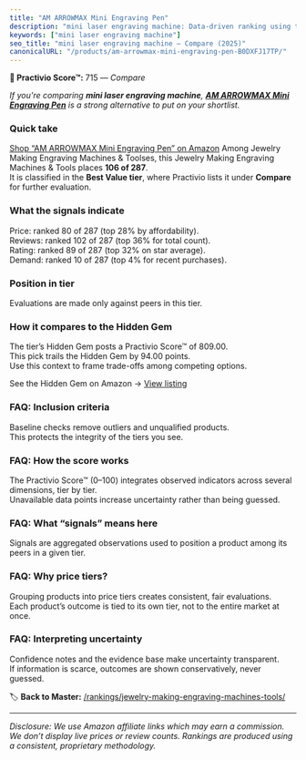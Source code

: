 ```yaml
---
title: "AM ARROWMAX Mini Engraving Pen"
description: "mini laser engraving machine: Data-driven ranking using the Practivio Score™. Positioned by quality, value, demand, findability, momentum."
keywords: ["mini laser engraving machine"]
seo_title: "mini laser engraving machine — Compare (2025)"
canonicalURL: "/products/am-arrowmax-mini-engraving-pen-B0DXFJ17TP/"
---
```


**🛒 Practivio Score™:** 715 — _Compare_


*If you're comparing **mini laser engraving machine**, **[AM ARROWMAX Mini Engraving Pen](https://www.amazon.com/dp/B0DXFJ17TP?tag=practivio-20)** is a strong alternative to put on your shortlist.*
### Quick take
[Shop “AM ARROWMAX Mini Engraving Pen” on Amazon](https://www.amazon.com/dp/B0DXFJ17TP?tag=practivio-20)
Among Jewelry Making Engraving Machines & Toolses, this Jewelry Making Engraving Machines & Tools places **106 of 287**.  
It is classified in the **Best Value tier**, where Practivio lists it under **Compare** for further evaluation.

### What the signals indicate
Price: ranked 80 of 287 (top 28% by affordability).  
Reviews: ranked 102 of 287 (top 36% for total count).  
Rating: ranked 89 of 287 (top 32% on star average).  
Demand: ranked 10 of 287 (top 4% for recent purchases).

### Position in tier
Evaluations are made only against peers in this tier.

### How it compares to the Hidden Gem
The tier’s Hidden Gem posts a Practivio Score™ of 809.00.  
This pick trails the Hidden Gem by 94.00 points.  
Use this context to frame trade-offs among competing options.  

See the Hidden Gem on Amazon → [View listing](https://www.amazon.com/dp/B077Y86FKJ?tag=practivio-20)

### FAQ: Inclusion criteria
Baseline checks remove outliers and unqualified products.  
This protects the integrity of the tiers you see.

### FAQ: How the score works
The Practivio Score™ (0–100) integrates observed indicators across several dimensions, tier by tier.  
Unavailable data points increase uncertainty rather than being guessed.

### FAQ: What “signals” means here
Signals are aggregated observations used to position a product among its peers in a given tier.

### FAQ: Why price tiers?
Grouping products into price tiers creates consistent, fair evaluations.  
Each product’s outcome is tied to its own tier, not to the entire market at once.

### FAQ: Interpreting uncertainty
Confidence notes and the evidence base make uncertainty transparent.  
If information is scarce, outcomes are shown conservatively, never guessed.

<!-- Missing template for Compare/CompareWithinPriceClass -->


🏷️ **Back to Master:** [/rankings/jewelry-making-engraving-machines-tools/](/rankings/jewelry-making-engraving-machines-tools/)

---
_Disclosure: We use Amazon affiliate links which may earn a commission. We don’t display live prices or review counts. Rankings are produced using a consistent, proprietary methodology._
